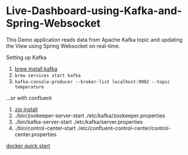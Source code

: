 # Live-Dashboard-using-Kafka-and-Spring-Websocket
This Demo application reads data from Apache Kafka topic and updating the View using Spring Websocket on real-time.

Setting up Kafka
1. [brew install kafka](https://medium.com/@Ankitthakur/apache-kafka-installation-on-mac-using-homebrew-a367cdefd273)
1. `brew services start kafka`
1. `kafka-console-producer --broker-list localhost:9092 --topic temperature`

...or with confluent
1. [zip install](https://docs.confluent.io/current/installation/installing_cp/zip-tar.html)
1. ./bin/zookeeper-server-start ./etc/kafka/zookeeper.properties
1. ./bin/kafka-server-start ./etc/kafka/server.properties
1. ./bin/control-center-start ./etc/confluent-control-center/control-center.properties

[docker quick start](https://docs.confluent.io/current/quickstart/ce-docker-quickstart.html)